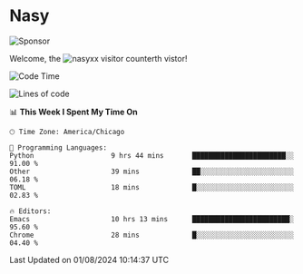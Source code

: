 # Nasy

<!--
<p align="center">
<img height="200" src="https://github-readme-stats.vercel.app/api?username=nasyxx&count_private=true&show_icons=true&theme=dracula&include_all_commits=true"/>
<img height="200" src="https://github-readme-stats.vercel.app/api/top-langs/?username=nasyxx&theme=dracula&hide=html,jupyter+notebook&count_private=true&show_icons=true"/>
</p>

  
----------------
-->

![Sponsor](https://img.shields.io/static/v1.svg?label=Sponsor&message=%E2%9D%A4&logo=GitHub&style=flat&color=pink)
 
Welcome, the ![nasyxx visitor counter](https://count.getloli.com/get/@nasyxx?theme=rule34)th vistor!
 
<!--START_SECTION:waka-->
![Code Time](http://img.shields.io/badge/Code%20Time-4%2C557%20hrs%2018%20mins-blue)

![Lines of code](https://img.shields.io/badge/From%20Hello%20World%20I%27ve%20Written-6.3%20million%20lines%20of%20code-blue)

📊 **This Week I Spent My Time On** 

```text
🕑︎ Time Zone: America/Chicago

💬 Programming Languages: 
Python                   9 hrs 44 mins       ███████████████████████░░   91.00 % 
Other                    39 mins             ██░░░░░░░░░░░░░░░░░░░░░░░   06.18 % 
TOML                     18 mins             █░░░░░░░░░░░░░░░░░░░░░░░░   02.83 % 

🔥 Editors: 
Emacs                    10 hrs 13 mins      ████████████████████████░   95.60 % 
Chrome                   28 mins             █░░░░░░░░░░░░░░░░░░░░░░░░   04.40 % 
```


 Last Updated on 01/08/2024 10:14:37 UTC
<!--END_SECTION:waka-->

<!-- ![visitors](https://visitor-badge.laobi.icu/badge?page_id=nasyxx.nasyxx) -->
